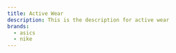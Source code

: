 ```yaml
---
title: Active Wear
description: This is the description for active wear
brands:
  - asics
  - nike
---
```

